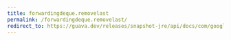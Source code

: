 ```yaml
---
title: forwardingdeque.removelast
permalink: /forwardingdeque.removelast/
redirect_to: https://guava.dev/releases/snapshot-jre/api/docs/com/google/common/collect/ForwardingDeque.html#removeLast--
---
```

